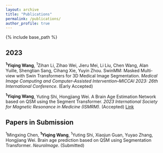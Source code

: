 ```yaml
---
layout: archive
title: "Publications"
permalink: /publications/
author_profile: true
---
```


{% include base_path %}

## 2023

**<sup>1</sup>Yiqing Wang**, <sup>1</sup>Zihan Li, Zihao Wei, Jieru Mei, Li Liu, Chen Wang, Alan Yuille, Shengtian Sang, Cihang Xie, Yuyin Zhou. SwinMM: Masked Multi-view with Swin Transformers for 3D Medical Image Segmentation. *Medical Image Computing and Computer-Assisted Intervention–MICCAI 2023: 26th International Conference*. (Early Accepted)

**<sup>1</sup>Yiqing Wang**, Yuting Shi, Hongjiang Wei. A Brain Age Estimation Network based on QSM using the Segment Transformer. *2023 International Society for Magnetic Resonance in Medicine (ISMRM)*. (Accepted) [Link](https://submissions.mirasmart.com/ISMRM2023/Itinerary/PresentationDetail.aspx?evdid=5605)


## Papers in Submission

<sup>1</sup>Mingxing Chen, **<sup>1</sup>Yiqing Wang**, <sup>1</sup>Yuting Shi, Xiaojun Guan, Yuyao Zhang, Hongjiang Wei. Brain age prediction based on QSM using Segmentation Transformer. *NeuroImage*. (Submitted)

